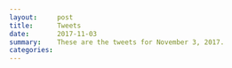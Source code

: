 ```yaml
---
layout:     post
title:      Tweets
date:       2017-11-03
summary:    These are the tweets for November 3, 2017.
categories:
---
```


